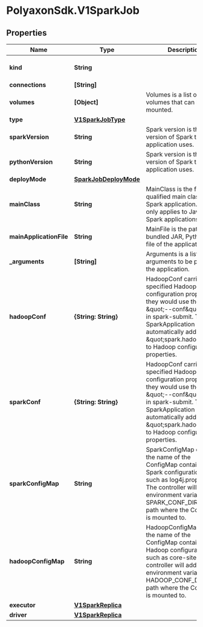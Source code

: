 # PolyaxonSdk.V1SparkJob

## Properties

Name | Type | Description | Notes
------------ | ------------- | ------------- | -------------
**kind** | **String** |  | [optional] [default to &#39;sparkjob&#39;]
**connections** | **[String]** |  | [optional] 
**volumes** | **[Object]** | Volumes is a list of volumes that can be mounted. | [optional] 
**type** | [**V1SparkJobType**](V1SparkJobType.md) |  | [optional] 
**sparkVersion** | **String** | Spark version is the version of Spark the application uses. | [optional] 
**pythonVersion** | **String** | Spark version is the version of Spark the application uses. | [optional] 
**deployMode** | [**SparkJobDeployMode**](SparkJobDeployMode.md) |  | [optional] 
**mainClass** | **String** | MainClass is the fully-qualified main class of the Spark application. This only applies to Java/Scala Spark applications. | [optional] 
**mainApplicationFile** | **String** | MainFile is the path to a bundled JAR, Python, or R file of the application. | [optional] 
**_arguments** | **[String]** | Arguments is a list of arguments to be passed to the application. | [optional] 
**hadoopConf** | **{String: String}** | HadoopConf carries user-specified Hadoop configuration properties as they would use the  the \&quot;--conf\&quot; option in spark-submit.  The SparkApplication controller automatically adds prefix \&quot;spark.hadoop.\&quot; to Hadoop configuration properties. | [optional] 
**sparkConf** | **{String: String}** | HadoopConf carries user-specified Hadoop configuration properties as they would use the  the \&quot;--conf\&quot; option in spark-submit.  The SparkApplication controller automatically adds prefix \&quot;spark.hadoop.\&quot; to Hadoop configuration properties. | [optional] 
**sparkConfigMap** | **String** | SparkConfigMap carries the name of the ConfigMap containing Spark configuration files such as log4j.properties. The controller will add environment variable SPARK_CONF_DIR to the path where the ConfigMap is mounted to. | [optional] 
**hadoopConfigMap** | **String** | HadoopConfigMap carries the name of the ConfigMap containing Hadoop configuration files such as core-site.xml. The controller will add environment variable HADOOP_CONF_DIR to the path where the ConfigMap is mounted to. | [optional] 
**executor** | [**V1SparkReplica**](V1SparkReplica.md) |  | [optional] 
**driver** | [**V1SparkReplica**](V1SparkReplica.md) |  | [optional] 


